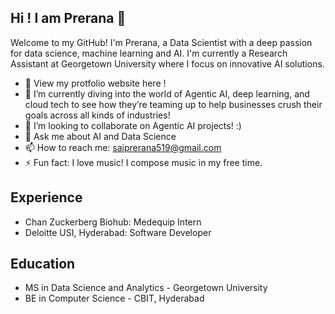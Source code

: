 

## Hi ! I am Prerana 👋


Welcome to my GitHub! I'm Prerana, a Data Scientist with a deep passion for data science, machine learning and AI. I'm currently a Research Assistant at Georgetown University where I focus on innovative AI solutions.

- 🔭 View my protfolio website here ! 
- 🌱 I’m currently diving into the world of Agentic AI, deep learning, and cloud tech to see how they’re teaming up to help businesses crush their goals across all kinds of industries!
- 👯 I’m looking to collaborate on Agentic AI projects! :)
- 💬 Ask me about AI and Data Science
- 📫 How to reach me: saiprerana519@gmail.com
- ⚡ Fun fact: I love music! I compose music in my free time.

## Experience
- Chan Zuckerberg Biohub: Medequip Intern
- Deloitte USI, Hyderabad: Software Developer
  
## Education
- MS in Data Science and Analytics - Georgetown University
- BE in Computer Science - CBIT, Hyderabad



